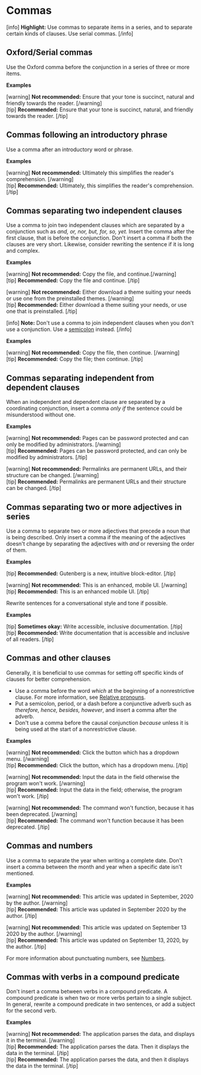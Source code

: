 # Commas

[info] **Highlight:** Use commas to separate items in a series, and to separate certain kinds of clauses. Use serial commas. [/info]

## Oxford/Serial commas

Use the Oxford comma before the conjunction in a series of three or more items.

**Examples**

[warning] **Not recommended:** Ensure that your tone is succinct, natural and friendly towards the reader. [/warning]  
[tip] **Recommended:** Ensure that your tone is succinct, natural, and friendly towards the reader. [/tip]  

## Commas following an introductory phrase

Use a comma after an introductory word or phrase.

**Examples**

[warning] **Not recommended:** Ultimately this simplifies the reader's comprehension. [/warning]  
[tip] **Recommended:** Ultimately, this simplifies the reader's comprehension. [/tip]  

## Commas separating two independent clauses

Use a comma to join two independent clauses which are separated by a conjunction such as *and, or, nor, but, for, so, yet.* Insert the comma after the first clause, that is before the conjunction. Don't insert a comma if both the clauses are very short. Likewise, consider rewriting the sentence if it is long and complex.

**Examples**

[warning] **Not recommended:** Copy the file, and continue.[/warning]  
[tip] **Recommended:** Copy the file and continue. [/tip]  

[warning] **Not recommended:** Either download a theme suiting your needs or use one from the preinstalled themes. [/warning]  
[tip] **Recommended:** Either download a theme suiting your needs, or use one that is preinstalled. [/tip]  

[info] **Note:** Don't use a comma to join independent clauses when you don't use a conjunction. Use a [semicolon](https://make.wordpress.org/docs/style-guide/punctuation/semicolons/#semicolons-between-two-independent-clauses) instead. [/info]  

**Examples**

[warning] **Not recommended:** Copy the file, then continue. [/warning]  
[tip] **Recommended:** Copy the file; then continue. [/tip]

## Commas separating independent from dependent clauses

When an independent and dependent clause are separated by a coordinating conjunction, insert a comma *only if* the sentence could be misunderstood without one.

**Examples**

[warning] **Not recommended:** Pages can be password protected and can only be modified by administrators. [/warning]  
[tip] **Recommended:** Pages can be password protected, and can only be modified by administrators. [/tip]

[warning] **Not recommended:** Permalinks are permanent URLs, and their structure can be changed. [/warning]  
[tip] **Recommended:** Permalinks are permanent URLs and their structure can be changed. [/tip]

## Commas separating two or more adjectives in series

Use a comma to separate two or more adjectives that precede a noun that is being described. Only insert a comma if the meaning of the adjectives doesn't change by separating the adjectives with *and* or reversing the order of them.

**Examples**

[tip] **Recommended:** Gutenberg is a new, intuitive block-editor. [/tip]  

[warning] **Not recommended:** This is an enhanced, mobile UI. [/warning]  
[tip] **Recommended:** This is an enhanced mobile UI. [/tip]  

Rewrite sentences for a conversational style and tone if possible.

**Examples**

[tip] **Sometimes okay:** Write accessible, inclusive documentation. [/tip]  
[tip] **Recommended:** Write documentation that is accessible and inclusive of all readers. [/tip]  

## Commas and other clauses

Generally, it is beneficial to use commas for setting off specific kinds of clauses for better comprehension.
- Use a comma before the word *which* at the beginning of a nonrestrictive clause. For more information, see [Relative pronouns](https://make.wordpress.org/docs/style-guide/language-grammar/pronouns/#relative-pronouns).
- Put a semicolon, period, or a dash before a conjunctive adverb such as *therefore, hence, besides, however*, and insert a comma after the adverb.
- Don't use a comma before the causal conjunction *because* unless it is being used at the start of a nonrestrictive clause.

**Examples**

[warning] **Not recommended:** Click the button which has a dropdown menu. [/warning]  
[tip] **Recommended:** Click the button, which has a dropdown menu. [/tip]  

[warning] **Not recommended:** Input the data in the field otherwise the program won't work. [/warning]  
[tip] **Recommended:** Input the data in the field; otherwise, the program won't work. [/tip]  

[warning] **Not recommended:** The command won't function, because it has been deprecated. [/warning]  
[tip] **Recommended:** The command won't function because it has been deprecated. [/tip]  

## Commas and numbers

Use a comma to separate the year when writing a complete date. Don't insert a comma between the month and year when a specific date isn't mentioned.

**Examples**

[warning] **Not recommended:** This article was updated in September, 2020 by the author. [/warning]  
[tip] **Recommended:** This article was updated in September 2020 by the author.  [/tip]  

[warning] **Not recommended:** This article was updated on September 13 2020 by the author. [/warning]  
[tip] **Recommended:** This article was updated on September 13, 2020, by the author.  [/tip]  

For more information about punctuating numbers, see [Numbers](https://make.wordpress.org/docs/style-guide/formatting/numbers/#commas-and-decimal-points-in-numbers).

## Commas with verbs in a compound predicate

Don't insert a comma between verbs in a compound predicate. A compound predicate is when two or more verbs pertain to a single subject.
In general, rewrite a compound predicate in two sentences, or add a subject for the second verb.

**Examples**

[warning] **Not recommended:** The application parses the data, and displays it in the terminal. [/warning]  
[tip] **Recommended:** The application parses the data. Then it displays the data in the terminal. [/tip]  
[tip] **Recommended:** The application parses the data, and then it displays the data in the terminal. [/tip]  
